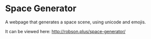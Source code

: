 # Space Generator

A webpage that generates a space scene, using unicode and emojis.

It can be viewed here: http://robson.plus/space-generator/